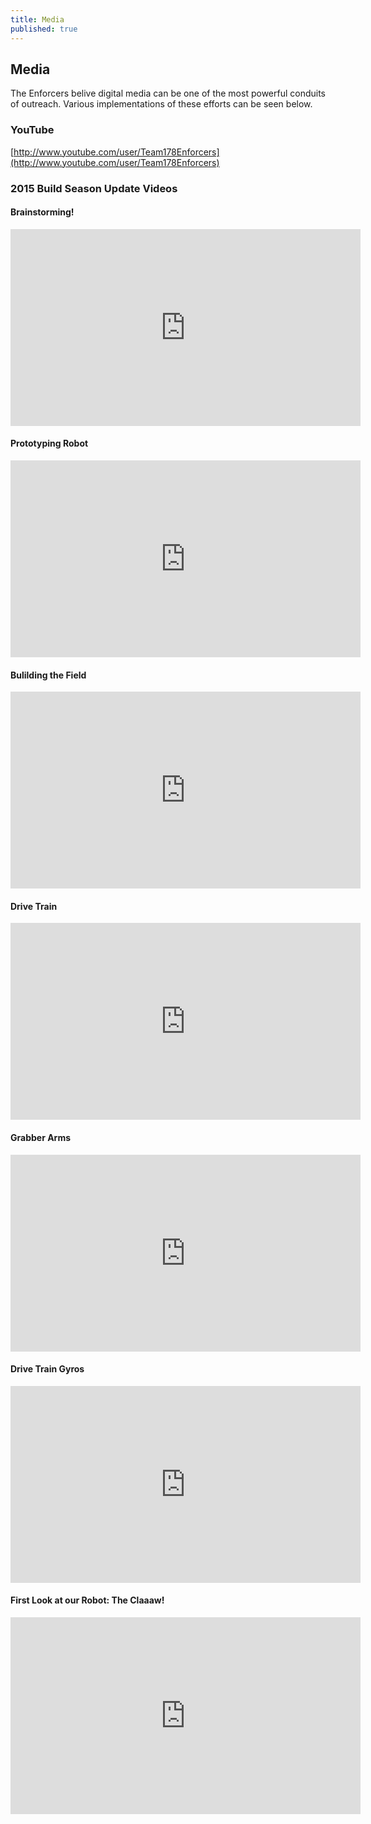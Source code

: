 ```yaml
---
title: Media
published: true
---
```


## Media

The Enforcers belive digital media can be one of the most powerful conduits of outreach. Various implementations of these efforts can be seen below.

### YouTube

[http://www.youtube.com/user/Team178Enforcers](http://www.youtube.com/user/Team178Enforcers)

### 2015 Build Season Update Videos

#### Brainstorming!
<iframe width="560" height="315" src="https://www.youtube.com/embed/PamrDVDoD-A" frameborder="0" allowfullscreen></iframe>

#### Prototyping Robot
<iframe width="560" height="315" src="https://www.youtube.com/watch?v=rjuI2C1lCEM" frameborder="0" allowfullscreen="allowfullscreen"> </iframe>

#### Bulilding the Field
<iframe width="560" height="315" src="https://www.youtube.com/watch?v=a4By92A33s0" frameborder="0" allowfullscreen="allowfullscreen"> </iframe>

#### Drive Train
<iframe width="560" height="315" src="https://www.youtube.com/watch?v=Nv4A25gA1vM" frameborder="0" allowfullscreen="allowfullscreen"> </iframe>

#### Grabber Arms
<iframe width="560" height="315" src="https://www.youtube.com/watch?v=32f-OtEJJBM" frameborder="0" allowfullscreen="allowfullscreen"> </iframe>

#### Drive Train Gyros
<iframe width="560" height="315" src="https://www.youtube.com/watch?v=P6tiBmdEuTU" frameborder="0" allowfullscreen="allowfullscreen"> </iframe>

#### First Look at our Robot: The Claaaw!
<iframe width="560" height="315" src="https://www.youtube.com/watch?v=8aZYZkQN0tY" frameborder="0" allowfullscreen="allowfullscreen"> </iframe>


